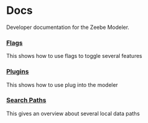 # Docs

Developer documentation for the Zeebe Modeler.


### [Flags](./flags)

This shows how to use flags to toggle several features

### [Plugins](./plugins)

This shows how to use plug into the modeler

### [Search Paths](./search-paths)

This gives an overview about several local data paths
